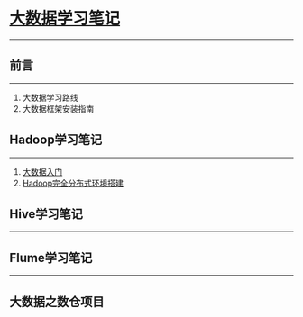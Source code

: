 # [大数据学习笔记](https://github.com/justdoitMr/BigData_doc/blob/master/Hadoop%E5%9F%BA%E7%A1%80%E5%AD%A6%E4%B9%A0.md)
***
## 前言
***
1. 大数据学习路线
2. 大数据框架安装指南
## Hadoop学习笔记
***
1. [大数据入门](https://github.com/justdoitMr/BigData_doc/blob/master/Notes/Hadoop%E5%85%A5%E9%97%A8%E4%BB%8B%E7%BB%8D.md)
2. [Hadoop完全分布式环境搭建](https://github.com/justdoitMr/BigData_doc/blob/master/Notes/Hadoop%E5%AE%8C%E5%85%A8%E5%88%86%E5%B8%83%E5%BC%8F%E7%8E%AF%E5%A2%83%E6%90%AD%E5%BB%BA.md)






## Hive学习笔记
***




## Flume学习笔记
***



















## 大数据之数仓项目


